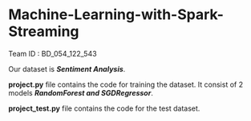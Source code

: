 # Machine-Learning-with-Spark-Streaming
Team ID : BD_054_122_543

Our dataset is ***Sentiment Analysis***.

**project.py** file contains the code for training the dataset. 
It consist of 2 models ***RandomForest and SGDRegressor***.

**project_test.py** file contains the code for the test dataset.
